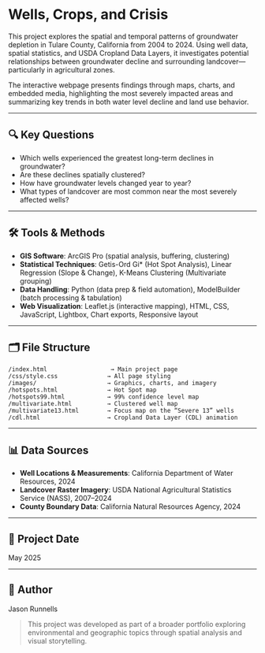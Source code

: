 # Wells, Crops, and Crisis

This project explores the spatial and temporal patterns of groundwater depletion in Tulare County, California from 2004 to 2024. Using well data, spatial statistics, and USDA Cropland Data Layers, it investigates potential relationships between groundwater decline and surrounding landcover—particularly in agricultural zones.

The interactive webpage presents findings through maps, charts, and embedded media, highlighting the most severely impacted areas and summarizing key trends in both water level decline and land use behavior.

---

## 🔍 Key Questions

- Which wells experienced the greatest long-term declines in groundwater?
- Are these declines spatially clustered?
- How have groundwater levels changed year to year?
- What types of landcover are most common near the most severely affected wells?

---

## 🛠 Tools & Methods

- **GIS Software**: ArcGIS Pro (spatial analysis, buffering, clustering)
- **Statistical Techniques**: Getis-Ord Gi* (Hot Spot Analysis), Linear Regression (Slope & Change), K-Means Clustering (Multivariate grouping)
- **Data Handling**: Python (data prep & field automation), ModelBuilder (batch processing & tabulation)
- **Web Visualization**: Leaflet.js (interactive mapping), HTML, CSS, JavaScript, Lightbox, Chart exports, Responsive layout

---

## 🗂 File Structure

```
/index.html                  → Main project page  
/css/style.css              → All page styling  
/images/                    → Graphics, charts, and imagery  
/hotspots.html              → Hot Spot map  
/hotspots99.html            → 99% confidence level map  
/multivariate.html          → Clustered well map  
/multivariate13.html        → Focus map on the “Severe 13” wells  
/cdl.html                   → Cropland Data Layer (CDL) animation  
```

---

## 📊 Data Sources

- **Well Locations & Measurements**: California Department of Water Resources, 2024  
- **Landcover Raster Imagery**: USDA National Agricultural Statistics Service (NASS), 2007–2024  
- **County Boundary Data**: California Natural Resources Agency, 2024

---

## 📅 Project Date

May 2025

---

## 👤 Author

Jason Runnells

> This project was developed as part of a broader portfolio exploring environmental and geographic topics through spatial analysis and visual storytelling.
